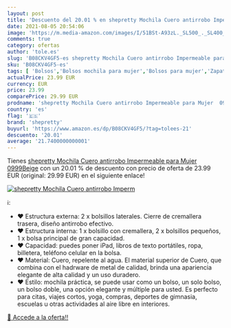 ```yaml
---
layout: post
title: 'Descuento del 20.01 % en shepretty Mochila Cuero antirrobo Imperm'
date: 2021-08-05 20:54:06
image: 'https://m.media-amazon.com/images/I/51BSt-A93zL._SL500_._SL400_.jpg'
comments: true
category: ofertas
author: 'tole.es'
slug: 'B08CKV4GF5-es shepretty Mochila Cuero antirrobo Impermeable para Mujer...'
sku: 'B08CKV4GF5-es'
tags: [ 'Bolsos','Bolsos mochila para mujer','Bolsos para mujer','Zapatos y complementos','mochila','shepretty', ]
actualPrice: 23.99 EUR
currency: EUR
price: 23.99
comparePrice: 29.99 EUR
prodname: 'shepretty Mochila Cuero antirrobo Impermeable para Mujer  0999Beige'
country: 'es'
flag: '🇪🇸'
brand: 'shepretty'
buyurl: 'https://www.amazon.es/dp/B08CKV4GF5/?tag=tolees-21'
descuento: '20.01'
average: '21.7400000000001'
---
```


Tienes [shepretty Mochila Cuero antirrobo Impermeable para Mujer  0999Beige](https://www.amazon.es/dp/B08CKV4GF5/?tag=tolees-21) con un 20.01 % de descuento con precio de oferta de 23.99 EUR (original: 29.99 EUR) en el siguiente enlace!

[![shepretty Mochila Cuero antirrobo Imperm](https://m.media-amazon.com/images/I/51BSt-A93zL._SL500_._SL400_.jpg)](https://www.amazon.es/dp/B08CKV4GF5/?tag=tolees-21)

ℹ️:

- ❤ Estructura externa: 2 x bolsillos laterales. Cierre de cremallera trasera, diseño antirrobo efectivo.
- ❤ Estructura interna: 1 x bolsillo con cremallera, 2 x bolsillos pequeños, 1 x bolsa principal de gran capacidad.
- ❤ Capacidad: puedes poner iPad, libros de texto portátiles, ropa, billetera, teléfono celular en la bolsa.
- ❤ Material: Cuero, repelente al agua. El material superior de Cuero, que combina con el hadrware de metal de calidad, brinda una apariencia elegante de alta calidad y un uso duradero.
- ❤ Estilo: mochila práctica, se puede usar como un bolso, un solo bolso, un bolso doble, una opción elegante y múltiple para usted. Es perfecto para citas, viajes cortos, yoga, compras, deportes de gimnasia, escuelas u otras actividades al aire libre en interiores.

[🛒 Accede a la oferta!!](https://www.amazon.es/dp/B08CKV4GF5/?tag=tolees-21)
